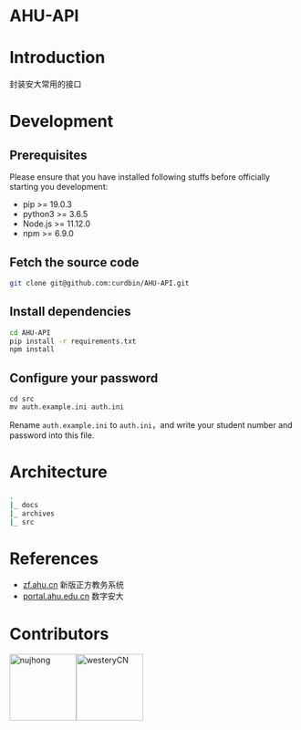 # AHU-API

# Introduction
封装安大常用的接口

# Development
## Prerequisites
Please ensure that you have installed following stuffs before officially starting you development:
- pip >= 19.0.3
- python3 >= 3.6.5
- Node.js >= 11.12.0
- npm >= 6.9.0

## Fetch the source code
````bash
git clone git@github.com:curdbin/AHU-API.git
````
## Install dependencies
````bash
cd AHU-API
pip install -r requirements.txt
npm install
````
## Configure your password

````
cd src
mv auth.example.ini auth.ini
````
Rename `auth.example.ini` to `auth.ini`，and write your student number and password into this file.

# Architecture
````bash
.
|_ docs
|_ archives
|_ src
````

# References
- [zf.ahu.cn](http://zf.ahu.cn) 新版正方教务系统
- [portal.ahu.edu.cn](http://portal.ahu.edu.cn) 数字安大

# Contributors
[<img alt="nujhong" src="https://avatars3.githubusercontent.com/u/32427260?s=460&v=4&s=117" width="117">](https://github.com/lolimay)[<img alt="westeryCN" src="https://avatars1.githubusercontent.com/u/37997096?s=460&v=4&s=117" width="117">](https://github.com/westeryCN)